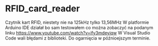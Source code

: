# RFID_card_reader
Czytnik kart RFID, niestety nie na 125kHz tylko 13,56MHz
W platformie Arduino IDE działał bo sam testowałem co można zobaczyć na podanym linku
https://www.youtube.com/watch?v=ify3mdeyiqw
W Visual Studio Code wali błędami z biblioteki.
Do ogarnięcia w późnioejszym terminie.

